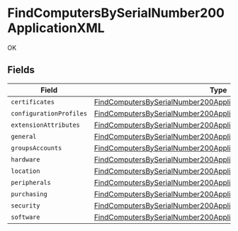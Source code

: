 # FindComputersBySerialNumber200ApplicationXML

OK


## Fields

| Field                                                                                                                                                               | Type                                                                                                                                                                | Required                                                                                                                                                            | Description                                                                                                                                                         |
| ------------------------------------------------------------------------------------------------------------------------------------------------------------------- | ------------------------------------------------------------------------------------------------------------------------------------------------------------------- | ------------------------------------------------------------------------------------------------------------------------------------------------------------------- | ------------------------------------------------------------------------------------------------------------------------------------------------------------------- |
| `certificates`                                                                                                                                                      | [FindComputersBySerialNumber200ApplicationXMLCertificates](../../models/operations/findcomputersbyserialnumber200applicationxmlcertificates.md)[]                   | :heavy_minus_sign:                                                                                                                                                  | N/A                                                                                                                                                                 |
| `configurationProfiles`                                                                                                                                             | [FindComputersBySerialNumber200ApplicationXMLConfigurationProfiles](../../models/operations/findcomputersbyserialnumber200applicationxmlconfigurationprofiles.md)[] | :heavy_minus_sign:                                                                                                                                                  | N/A                                                                                                                                                                 |
| `extensionAttributes`                                                                                                                                               | [FindComputersBySerialNumber200ApplicationXMLExtensionAttributes](../../models/operations/findcomputersbyserialnumber200applicationxmlextensionattributes.md)[]     | :heavy_minus_sign:                                                                                                                                                  | N/A                                                                                                                                                                 |
| `general`                                                                                                                                                           | [FindComputersBySerialNumber200ApplicationXMLGeneral](../../models/operations/findcomputersbyserialnumber200applicationxmlgeneral.md)                               | :heavy_minus_sign:                                                                                                                                                  | N/A                                                                                                                                                                 |
| `groupsAccounts`                                                                                                                                                    | [FindComputersBySerialNumber200ApplicationXMLGroupsAccounts](../../models/operations/findcomputersbyserialnumber200applicationxmlgroupsaccounts.md)                 | :heavy_minus_sign:                                                                                                                                                  | N/A                                                                                                                                                                 |
| `hardware`                                                                                                                                                          | [FindComputersBySerialNumber200ApplicationXMLHardware](../../models/operations/findcomputersbyserialnumber200applicationxmlhardware.md)                             | :heavy_minus_sign:                                                                                                                                                  | N/A                                                                                                                                                                 |
| `location`                                                                                                                                                          | [FindComputersBySerialNumber200ApplicationXMLLocation](../../models/operations/findcomputersbyserialnumber200applicationxmllocation.md)                             | :heavy_minus_sign:                                                                                                                                                  | N/A                                                                                                                                                                 |
| `peripherals`                                                                                                                                                       | [FindComputersBySerialNumber200ApplicationXMLPeripherals](../../models/operations/findcomputersbyserialnumber200applicationxmlperipherals.md)                       | :heavy_minus_sign:                                                                                                                                                  | N/A                                                                                                                                                                 |
| `purchasing`                                                                                                                                                        | [FindComputersBySerialNumber200ApplicationXMLPurchasing](../../models/operations/findcomputersbyserialnumber200applicationxmlpurchasing.md)                         | :heavy_minus_sign:                                                                                                                                                  | N/A                                                                                                                                                                 |
| `security`                                                                                                                                                          | [FindComputersBySerialNumber200ApplicationXMLSecurity](../../models/operations/findcomputersbyserialnumber200applicationxmlsecurity.md)                             | :heavy_minus_sign:                                                                                                                                                  | N/A                                                                                                                                                                 |
| `software`                                                                                                                                                          | [FindComputersBySerialNumber200ApplicationXMLSoftware](../../models/operations/findcomputersbyserialnumber200applicationxmlsoftware.md)                             | :heavy_minus_sign:                                                                                                                                                  | N/A                                                                                                                                                                 |